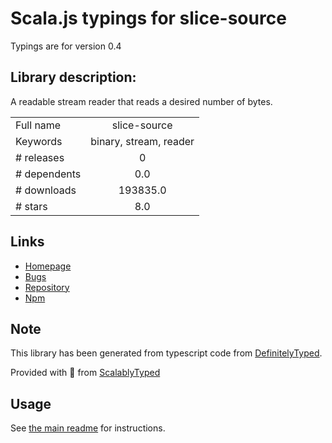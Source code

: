 
# Scala.js typings for slice-source

Typings are for version 0.4

## Library description:
A readable stream reader that reads a desired number of bytes.

|                    |                 |
| ------------------ | :-------------: |
| Full name          | slice-source |
| Keywords           | binary, stream, reader |
| # releases         | 0 |
| # dependents       | 0.0 |
| # downloads        | 193835.0 |
| # stars            | 8.0 |

## Links
- [Homepage](https://github.com/mbostock/slice-source)
- [Bugs](https://github.com/mbostock/slice-source/issues)
- [Repository](https://github.com/mbostock/slice-source)
- [Npm](https://www.npmjs.com/package/slice-source)
    


## Note
This library has been generated from typescript code from [DefinitelyTyped](https://definitelytyped.org).

Provided with :purple_heart: from [ScalablyTyped](https://github.com/oyvindberg/ScalablyTyped)

## Usage
See [the main readme](../../readme.md) for instructions.


